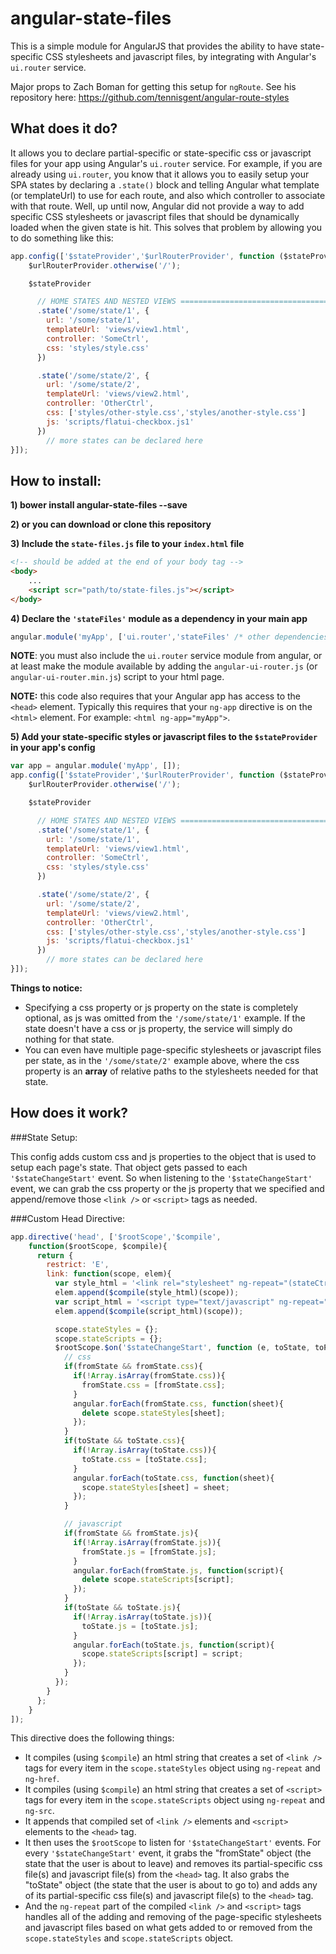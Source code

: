 angular-state-files
====================

This is a simple module for AngularJS that provides the ability to have state-specific CSS stylesheets and javascript files, by integrating with Angular's `ui.router` service.

Major props to Zach Boman for getting this setup for `ngRoute`. See his repository here: https://github.com/tennisgent/angular-route-styles

What does it do?
---------------

It allows you to declare partial-specific or state-specific css or javascript files for your app using
Angular's `ui.router` service.  For example, if you are already using
`ui.router`, you know that it allows you to easily setup your SPA states by declaring
a `.state()` block and telling Angular what template (or templateUrl) to use for each
route, and also which controller to associate with that route.  Well, up until now, Angular
did not provide a way to add specific CSS stylesheets or javascript files that should be dynamically loaded
when the given state is hit.  This solves that problem by allowing you to do something like this:

```javascript
app.config(['$stateProvider','$urlRouterProvider', function ($stateProvider, $urlRouterProvider) {
    $urlRouterProvider.otherwise('/');

    $stateProvider

      // HOME STATES AND NESTED VIEWS ========================================
      .state('/some/state/1', {
        url: '/some/state/1',
        templateUrl: 'views/view1.html',
        controller: 'SomeCtrl',
        css: 'styles/style.css'
      })

      .state('/some/state/2', {
        url: '/some/state/2',
        templateUrl: 'views/view2.html',
        controller: 'OtherCtrl',
        css: ['styles/other-style.css','styles/another-style.css']
        js: 'scripts/flatui-checkbox.js1'
      })
        // more states can be declared here
}]);
```

How to install:
---------------

**1) bower install angular-state-files --save**

**2) or you can download or clone this repository**

**3) Include the `state-files.js` file to your `index.html` file**

```html
<!-- should be added at the end of your body tag -->
<body>
    ...
    <script scr="path/to/state-files.js"></script>
</body>
```

**4) Declare the `'stateFiles'` module as a dependency in your main app**

```javascript
angular.module('myApp', ['ui.router','stateFiles' /* other dependencies here */]);
```
**NOTE**: you must also include the `ui.router` service module from angular, or at least make the
module available by adding the `angular-ui-router.js` (or `angular-ui-router.min.js`) script
to your html page.

**NOTE:** this code also requires that your Angular app has access to the `<head>` element.  Typically this
requires that your `ng-app` directive is on the `<html>` element.  For example: `<html ng-app="myApp">`.

**5) Add your state-specific styles or javascript files to the `$stateProvider` in your app's config**

```javascript
var app = angular.module('myApp', []);
app.config(['$stateProvider','$urlRouterProvider', function ($stateProvider, $urlRouterProvider) {
    $urlRouterProvider.otherwise('/');

    $stateProvider

      // HOME STATES AND NESTED VIEWS ========================================
      .state('/some/state/1', {
        url: '/some/state/1',
        templateUrl: 'views/view1.html',
        controller: 'SomeCtrl',
        css: 'styles/style.css'
      })

      .state('/some/state/2', {
        url: '/some/state/2',
        templateUrl: 'views/view2.html',
        controller: 'OtherCtrl',
        css: ['styles/other-style.css','styles/another-style.css']
        js: 'scripts/flatui-checkbox.js1'
      })
        // more states can be declared here
}]);
```
**Things to notice:**
* Specifying a css property or js property on the state is completely optional, as js was omitted from the `'/some/state/1'` example. If the state doesn't have a css or js property, the service will simply do nothing for that state.
* You can even have multiple page-specific stylesheets  or javascript files per state, as in the `'/some/state/2'` example above, where the css property is an **array** of relative paths to the stylesheets needed for that state.


How does it work?
-----------------
###State Setup:

This config adds custom css and js properties to the object that is used to setup each page's state. That object gets passed to each `'$stateChangeStart'` event. So when listening to the `'$stateChangeStart'` event, we can grab the css property or the js property that we specified and append/remove those `<link />` or `<script>` tags as needed.

###Custom Head Directive:

```javascript
app.directive('head', ['$rootScope','$compile',
    function($rootScope, $compile){
      return {
        restrict: 'E',
        link: function(scope, elem){
          var style_html = '<link rel="stylesheet" ng-repeat="(stateCtrl, cssUrl) in stateStyles" ng-href="{{cssUrl}}" >';
          elem.append($compile(style_html)(scope));
          var script_html = '<script type="text/javascript" ng-repeat="(stateCtrl, jsUrl) in stateScripts" ng-src="{{jsUrl}}"></script>';
          elem.append($compile(script_html)(scope));

          scope.stateStyles = {};
          scope.stateScripts = {};
          $rootScope.$on('$stateChangeStart', function (e, toState, toParams, fromState) {
            // css
            if(fromState && fromState.css){
              if(!Array.isArray(fromState.css)){
                fromState.css = [fromState.css];
              }
              angular.forEach(fromState.css, function(sheet){
                delete scope.stateStyles[sheet];
              });
            }
            if(toState && toState.css){
              if(!Array.isArray(toState.css)){
                toState.css = [toState.css];
              }
              angular.forEach(toState.css, function(sheet){
                scope.stateStyles[sheet] = sheet;
              });
            }

            // javascript
            if(fromState && fromState.js){
              if(!Array.isArray(fromState.js)){
                fromState.js = [fromState.js];
              }
              angular.forEach(fromState.js, function(script){
                delete scope.stateScripts[script];
              });
            }
            if(toState && toState.js){
              if(!Array.isArray(toState.js)){
                toState.js = [toState.js];
              }
              angular.forEach(toState.js, function(script){
                scope.stateScripts[script] = script;
              });
            }
          });
        }
      };
    }
]);
```

This directive does the following things:

* It compiles (using `$compile`) an html string that creates a set of `<link />` tags for every item in the `scope.stateStyles` object using `ng-repeat` and `ng-href`.
* It compiles (using `$compile`) an html string that creates a set of `<script>` tags for every item in the `scope.stateScripts` object using `ng-repeat` and `ng-src`.
* It appends that compiled set of `<link />` elements and `<script>` elements to the `<head>` tag.
* It then uses the `$rootScope` to listen for `'$stateChangeStart'` events. For every `'$stateChangeStart'` event, it grabs the "fromState" object (the state that the user is about to leave) and removes its partial-specific css file(s) and javascript file(s) from the `<head>` tag. It also grabs the "toState" object (the state that the user is about to go to) and adds any of its partial-specific css file(s) and javascript file(s) to the `<head>` tag.
* And the `ng-repeat` part of the compiled `<link />` and `<script>` tags handles all of the adding and removing of the page-specific stylesheets and javascript files based on what gets added to or removed from the `scope.stateStyles` and `scope.stateScripts` object.
